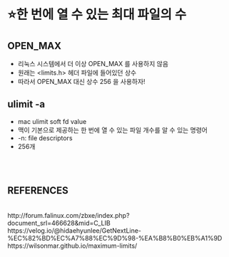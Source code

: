 ⭐한 번에 열 수 있는 최대 파일의 수
=============================

OPEN_MAX
--------

* 리눅스 시스템에서 더 이상 OPEN_MAX 를 사용하지 않음
* 원래는 <limits.h> 헤더 파일에 들어있던 상수
* 따라서 OPEN_MAX 대신 상수 256 을 사용하자!




ulimit -a
---------

* mac ulimit soft fd value
* 맥이 기본으로 제공하는 한 번에 열 수 있는 파일 개수를 알 수 있는 명령어
* -n: file descriptors
* 256개

</br>
</br>

REFERENCES
--------
</br>
http://forum.falinux.com/zbxe/index.php?document_srl=466628&mid=C_LIB
</br>
https://velog.io/@hidaehyunlee/GetNextLine-%EC%82%BD%EC%A7%88%EC%9D%98-%EA%B8%B0%EB%A1%9D
</br>
https://wilsonmar.github.io/maximum-limits/
</br>
</br>
</br>
